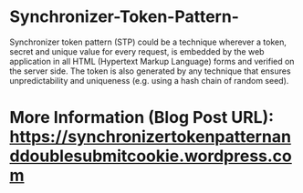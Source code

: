 # Synchronizer-Token-Pattern-

Synchronizer token pattern (STP) could be a technique wherever a token, secret and unique value for every request, is embedded by the web application in all HTML (Hypertext Markup Language) forms and verified on the server side. The token is also generated by any technique that ensures unpredictability and uniqueness (e.g. using a hash chain of random seed).

# More Information (Blog Post URL): https://synchronizertokenpatternanddoublesubmitcookie.wordpress.com
